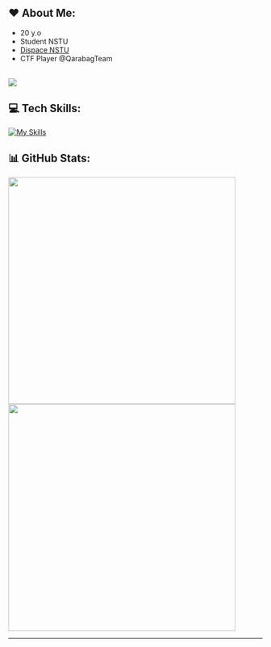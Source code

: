 ## ❤️ About Me:
- 20 y.o
- Student NSTU
- [Dispace NSTU](https://dispace.edu.nstu.ru)
- CTF Player @QarabagTeam<br>
 <br>
 
 <a href="https://visitcount.itsvg.in">
  <img src="https://visitcount.itsvg.in/api?id=KirillEL&label=Profile%20Views&color=5&icon=7&pretty=true" />
</a>


## 💻 Tech Skills:
[![My Skills](https://skillicons.dev/icons?i=js,ts,nodejs,expressjs,postgres,redis,docker,linux,python,fastapi)](https://skillicons.dev)
## 📊 GitHub Stats:
<a height="200" href="https://github.com/KirillEL/github-readme-stats">
    <img width="450" src="https://github-readme-stats.vercel.app/api?username=KirillEL&theme=blueberry&hide_border=false&include_all_commits=true&count_private=true">
</a>
<br>
<a href="https://github.com/KirillEL/github-readme-stats">
    <img width="450" src="https://github-readme-streak-stats.herokuapp.com/?user=KirillEL&theme=blueberry&hide_border=false">
</a>
<br>



---



